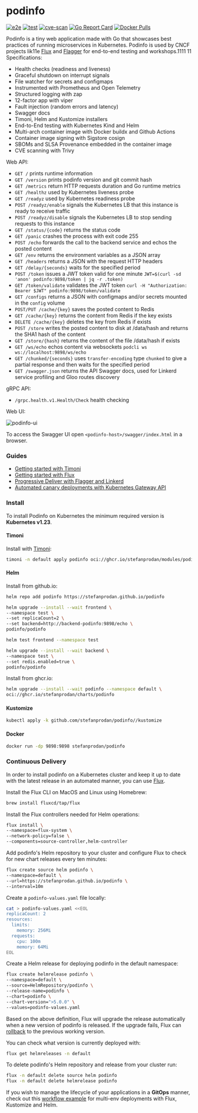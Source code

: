 # podinfo

[![e2e](https://github.com/stefanprodan/podinfo/workflows/e2e/badge.svg)](https://github.com/stefanprodan/podinfo/blob/master/.github/workflows/e2e.yml)
[![test](https://github.com/stefanprodan/podinfo/workflows/test/badge.svg)](https://github.com/stefanprodan/podinfo/blob/master/.github/workflows/test.yml)
[![cve-scan](https://github.com/stefanprodan/podinfo/workflows/cve-scan/badge.svg)](https://github.com/stefanprodan/podinfo/blob/master/.github/workflows/cve-scan.yml)
[![Go Report Card](https://goreportcard.com/badge/github.com/stefanprodan/podinfo)](https://goreportcard.com/report/github.com/stefanprodan/podinfo)
[![Docker Pulls](https://img.shields.io/docker/pulls/stefanprodan/podinfo)](https://hub.docker.com/r/stefanprodan/podinfo)

Podinfo is a tiny web application made with Go that showcases best practices of running microservices in Kubernetes.
Podinfo is used by CNCF projects lik11e [Flux](https://github.com/fluxcd/flux2) and [Flagger](https://github.com/fluxcd/flagger)
for end-to-end testing and workshops.1111
11
Specifications:

* Health checks (readiness and liveness)
* Graceful shutdown on interrupt signals
* File watcher for secrets and configmaps
* Instrumented with Prometheus and Open Telemetry
* Structured logging with zap 
* 12-factor app with viper
* Fault injection (random errors and latency)
* Swagger docs
* Timoni, Helm and Kustomize installers
* End-to-End testing with Kubernetes Kind and Helm
* Multi-arch container image with Docker buildx and Github Actions
* Container image signing with Sigstore cosign
* SBOMs and SLSA Provenance embedded in the container image
* CVE scanning with Trivy

Web API:

* `GET /` prints runtime information
* `GET /version` prints podinfo version and git commit hash 
* `GET /metrics` return HTTP requests duration and Go runtime metrics
* `GET /healthz` used by Kubernetes liveness probe
* `GET /readyz` used by Kubernetes readiness probe
* `POST /readyz/enable` signals the Kubernetes LB that this instance is ready to receive traffic
* `POST /readyz/disable` signals the Kubernetes LB to stop sending requests to this instance
* `GET /status/{code}` returns the status code
* `GET /panic` crashes the process with exit code 255
* `POST /echo` forwards the call to the backend service and echos the posted content 
* `GET /env` returns the environment variables as a JSON array
* `GET /headers` returns a JSON with the request HTTP headers
* `GET /delay/{seconds}` waits for the specified period
* `POST /token` issues a JWT token valid for one minute `JWT=$(curl -sd 'anon' podinfo:9898/token | jq -r .token)`
* `GET /token/validate` validates the JWT token `curl -H "Authorization: Bearer $JWT" podinfo:9898/token/validate`
* `GET /configs` returns a JSON with configmaps and/or secrets mounted in the `config` volume
* `POST/PUT /cache/{key}` saves the posted content to Redis
* `GET /cache/{key}` returns the content from Redis if the key exists
* `DELETE /cache/{key}` deletes the key from Redis if exists
* `POST /store` writes the posted content to disk at /data/hash and returns the SHA1 hash of the content
* `GET /store/{hash}` returns the content of the file /data/hash if exists
* `GET /ws/echo` echos content via websockets `podcli ws ws://localhost:9898/ws/echo`
* `GET /chunked/{seconds}` uses `transfer-encoding` type `chunked` to give a partial response and then waits for the specified period
* `GET /swagger.json` returns the API Swagger docs, used for Linkerd service profiling and Gloo routes discovery

gRPC API:

* `/grpc.health.v1.Health/Check` health checking

Web UI:

![podinfo-ui](https://raw.githubusercontent.com/stefanprodan/podinfo/gh-pages/screens/podinfo-ui-v3.png)

To access the Swagger UI open `<podinfo-host>/swagger/index.html` in a browser.

### Guides

* [Getting started with Timoni](https://timoni.sh/quickstart/)
* [Getting started with Flux](https://fluxcd.io/flux/get-started/)
* [Progressive Deliver with Flagger and Linkerd](https://docs.flagger.app/tutorials/linkerd-progressive-delivery)
* [Automated canary deployments with Kubernetes Gateway API](https://docs.flagger.app/tutorials/gatewayapi-progressive-delivery)

### Install

To install Podinfo on Kubernetes the minimum required version is **Kubernetes v1.23**.

#### Timoni

Install with [Timoni](https://timoni.sh):

```bash
timoni -n default apply podinfo oci://ghcr.io/stefanprodan/modules/podinfo
```

#### Helm

Install from github.io:

```bash
helm repo add podinfo https://stefanprodan.github.io/podinfo

helm upgrade --install --wait frontend \
--namespace test \
--set replicaCount=2 \
--set backend=http://backend-podinfo:9898/echo \
podinfo/podinfo

helm test frontend --namespace test

helm upgrade --install --wait backend \
--namespace test \
--set redis.enabled=true \
podinfo/podinfo
```

Install from ghcr.io:

```bash
helm upgrade --install --wait podinfo --namespace default \
oci://ghcr.io/stefanprodan/charts/podinfo
```

#### Kustomize

```bash
kubectl apply -k github.com/stefanprodan/podinfo//kustomize
```

#### Docker

```bash
docker run -dp 9898:9898 stefanprodan/podinfo
```

### Continuous Delivery

In order to install podinfo on a Kubernetes cluster and keep it up to date with the latest
release in an automated manner, you can use [Flux](https://fluxcd.io).

Install the Flux CLI on MacOS and Linux using Homebrew:

```sh
brew install fluxcd/tap/flux
```

Install the Flux controllers needed for Helm operations:

```sh
flux install \
--namespace=flux-system \
--network-policy=false \
--components=source-controller,helm-controller
```

Add podinfo's Helm repository to your cluster and
configure Flux to check for new chart releases every ten minutes:

```sh
flux create source helm podinfo \
--namespace=default \
--url=https://stefanprodan.github.io/podinfo \
--interval=10m
```

Create a `podinfo-values.yaml` file locally:

```sh
cat > podinfo-values.yaml <<EOL
replicaCount: 2
resources:
  limits:
    memory: 256Mi
  requests:
    cpu: 100m
    memory: 64Mi
EOL
```

Create a Helm release for deploying podinfo in the default namespace:

```sh
flux create helmrelease podinfo \
--namespace=default \
--source=HelmRepository/podinfo \
--release-name=podinfo \
--chart=podinfo \
--chart-version=">5.0.0" \
--values=podinfo-values.yaml
```

Based on the above definition, Flux will upgrade the release automatically
when a new version of podinfo is released. If the upgrade fails, Flux
can [rollback](https://toolkit.fluxcd.io/components/helm/helmreleases/#configuring-failure-remediation)
to the previous working version.

You can check what version is currently deployed with:

```sh
flux get helmreleases -n default
```

To delete podinfo's Helm repository and release from your cluster run:

```sh
flux -n default delete source helm podinfo
flux -n default delete helmrelease podinfo
```

If you wish to manage the lifecycle of your applications in a **GitOps** manner, check out
this [workflow example](https://github.com/fluxcd/flux2-kustomize-helm-example)
for multi-env deployments with Flux, Kustomize and Helm.

